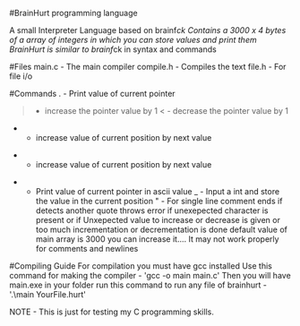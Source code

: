 #BrainHurt programming language

A small Interpreter Language based on brainf*ck
Contains a 3000 x 4 bytes of a array of integers in which you can store values and print them
BrainHurt is similar to brainf*ck in syntax and commands

#Files
main.c - The main compiler
compile.h - Compiles the text
file.h - For file i/o

#Commands
. - Print value of current pointer
> - increase the pointer value by 1
< - decrease the pointer value by 1
+ - increase value of current position by next value 
- - increase value of current position by next value
* - Print value of current pointer in ascii value
_ - Input a int and store the value in the current position
" - For single line comment ends if detects another quote
throws error if unexepected character is present or if Unxepected value to increase or decrease is given or too much incrementation or decrementation is done
default value of main array is 3000 you can increase it....
It may not work properly for comments and newlines

#Compiling Guide
For compilation you must have gcc installed
Use this command for making the compiler - 'gcc -o main main.c'
Then you will have main.exe in your folder
run this command to run any file of brainhurt - '.\main YourFile.hurt'

NOTE - This is just for testing my C programming skills.
